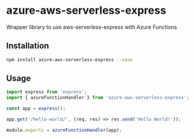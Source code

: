 # azure-aws-serverless-express

Wrapper library to use aws-serverless-express with Azure Functions

## Installation

```sh
npm install azure-aws-serverless-express --save
```

## Usage

```typescript
import express from 'express';
import { azureFunctionHandler } from 'azure-aws-serverless-express';

const app = express();

app.get('/hello-world/', (req, res) => res.send('Hello World!'));

module.exports = azureFunctionHandler(app);
```
